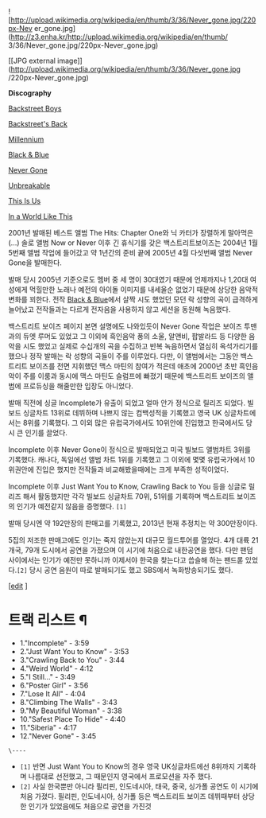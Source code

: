 ![http://upload.wikimedia.org/wikipedia/en/thumb/3/36/Never_gone.jpg/220px-Nev
er_gone.jpg](http://z3.enha.kr/http://upload.wikimedia.org/wikipedia/en/thumb/
3/36/Never_gone.jpg/220px-Never_gone.jpg)

[[JPG external
image]](http://upload.wikimedia.org/wikipedia/en/thumb/3/36/Never_gone.jpg
/220px-Never_gone.jpg)

**Discography**

[Backstreet Boys](Backstreet%20Boys%28%EC%95%A8%EB%B2%94%29.md)

[Backstreet's Back](Backstreet%27s%20Back.md)

[Millennium](Millennium.md)

[Black & Blue](Black%20%26%20Blue.md)

[Never Gone](Never%20Gone.md)

[Unbreakable](Unbreakable.md)

[This Is Us](This%20Is%20Us.md)

[In a World Like This](In%20a%20World%20Like%20This.md)

2001년 발매된 베스트 앨범 The Hits: Chapter One와 닉 카터가 장렬하게 말아먹은(...) 솔로 앨범 Now or
Never 이후 긴 휴식기를 갖은 백스트리트보이즈는 2004년 1월 5번째 앨범 작업에 들어갔고 약 1년간의 준비 끝에 2005년 4월
다섯번째 앨범 Never Gone을 발매한다.

발매 당시 2005년 기준으로도 멤버 중 세 명이 30대였기 때문에 언제까지나 1,20대 여성에게 먹힐만한 노래나 예전의 아이돌 이미지를
내세울순 없었기 때문에 상당한 음악적 변화를 꾀한다. 전작 [Black & Blue](Black%20%26%20Blue.md)에서 살짝
시도 했었던 모던 락 성향의 곡이 급격하게 늘어났고 전작들과는 다르게 전자음을 사용하지 않고 세션을 동원해 녹음했다.

백스트리트 보이즈 페이지 본면 설명에도 나와있듯이 Never Gone 작업은 보이즈 투맨과의 듀엣 루머도 있었고 그 이외에 흑인음악 풍의
소울, 알앤비, 팝발라드 등 다양한 음악을 시도 했었고 실제로 수십개의 곡을 수집하고 반복 녹음하면서 열심히 옥석가리기를 했으나 정작 발매는
락 성향의 곡들이 주를 이루었다. 다만, 이 앨범에서는 그동안 백스트리트 보이즈를 전면 지휘했던 맥스 마틴의 참여가 적은데 애초에 2000년
초반 흑인음악이 주를 이룸과 동시에 맥스 마틴도 슬럼프에 빠졌기 때문에 백스트리트 보이즈의 앨범에 프로듀싱을 해줄만한 입장도 아니었다.

발매 직전에 싱글 Incomplete가 유출이 되었고 얼마 안가 정식으로 릴리즈 되었다. 빌보드 싱글차트 13위로 데뷔하며 나쁘지 않는
컴백성적을 기록했고 영국 UK 싱글차트에서는 8위를 기록했다. 그 이외 많은 유럽국가에서도 10위안에 진입했고 한국에서도 당시 큰 인기를
끌었다.

Incomplete 이후 Never Gone이 정식으로 발매되었고 미국 빌보드 앨범차트 3위를 기록했다. 캐나다, 독일에선 앨범 차트 1위를
기록했고 그 이외에 몇몇 유럽국가에서 10위권안에 진입은 했지만 전작들과 비교해봤을때에는 크게 부족한 성적이었다.

Incomplete 이후 Just Want You to Know, Crawling Back to You 등을 싱글로 릴리즈 해서 활동했지만
각각 빌보드 싱글차트 70위, 51위를 기록하며 백스트리트 보이즈의 인기가 예전같지 않음을 증명했다. `[1]`

발매 당시엔 약 192만장의 판매고를 기록했고, 2013년 현재 추정치는 약 300만장이다.

5집의 저조한 판매고에도 인기는 죽지 않았는지 대규모 월드투어를 열었다. 4개 대륙 21개국, 79개 도시에서 공연을 가졌으며 이 시기에
처음으로 내한공연을 했다. 다만 팬덤사이에서는 인기가 예전만 못하니까 이제서야 한국을 찾는다고 씁슬해 하는 팬드롣 있었다.`[2]` 당시
공연 음원이 따로 발매되기도 했고 SBS에서 녹화방송되기도 했다.

[[edit](http://rigvedawiki.net/r1/wiki.php/Never%20Gone?action=edit&section=1)
]

# 트랙 리스트 ¶

  

  * 1."Incomplete" - 3:59
  * 2."Just Want You to Know" - 3:53
  * 3."Crawling Back to You" - 3:44
  * 4."Weird World" - 4:12
  * 5."I Still..." - 3:49
  * 6."Poster Girl" - 3:56
  * 7."Lose It All" - 4:04
  * 8."Climbing The Walls" - 3:43
  * 9."My Beautiful Woman" - 3:38
  * 10."Safest Place To Hide" - 4:40
  * 11."Siberia" - 4:17
  * 12."Never Gone" - 3:45

`\----`

  * `[1]` 반면 Just Want You to Know의 경우 영국 UK싱글차트에선 8위까지 기록하며 나름대로 선전했고, 그 때문인지 영국에서 프로모션을 자주 했다.
  * `[2]` 사실 한국뿐만 아니라 필리핀, 인도네시아, 태국, 중국, 싱가폴 공연도 이 시기에 처음 가졌다. 필리핀, 인도네시아, 싱가폴 등은 백스트리트 보이즈 데뷔때부터 상당한 인기가 있었음에도 처음으로 공연을 가진것

